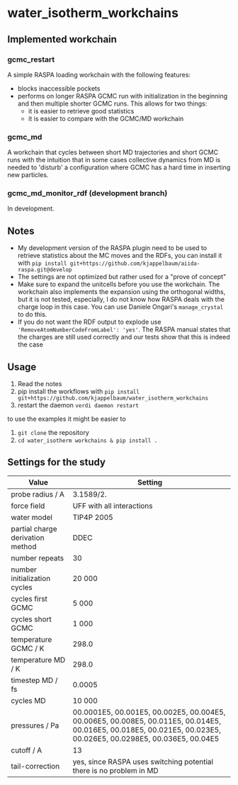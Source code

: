 # water_isotherm_workchains

## Implemented workchain
### gcmc_restart
A simple RASPA loading workchain with the following features:
* blocks inaccessible pockets 
* performs on longer RASPA GCMC run with initialization in the beginning and then multiple 
  shorter GCMC runs. This allows for two things:
  * it is easier to retrieve good statistics 
  * it is easier to compare with the GCMC/MD workchain
  
### gcmc_md 
A workchain that cycles between short MD trajectories and short GCMC runs with the intuition that in 
some cases collective dynamics from MD is needed to 'disturb' a configuration where GCMC has a hard
time in inserting new particles. 


### gcmc_md_monitor_rdf (development branch)
In development. 

## Notes
- My development version of the RASPA plugin need to be used to retrieve statistics about the MC moves 
  and the RDFs, you can install it with 
  `pip install git+https://github.com/kjappelbaum/aiida-raspa.git@develop`
- The settings are not optimized but rather used for a "prove of concept"
- Make sure to expand the unitcells before you use the workchain. The workchain also implements
  the expansion using the orthogonal widths, but it is not tested, especially, I do not know how RASPA
  deals with the charge loop in this case. You can use Daniele Ongari's `manage_crystal` to do this. 
- If you do not want the RDF output to explode use `'RemoveAtomNumberCodeFromLabel': 'yes'`. The RASPA
  manual states that the charges are still used correctly and our tests show that this is indeed the case

## Usage
1. Read the notes 
2. pip install the workflows with `pip install git+https://github.com/kjappelbaum/water_isotherm_workchains`   
3. restart the daemon `verdi daemon restart`

to use the examples it might be easier to 
1. `git clone` the repository
2. `cd water_isotherm workchains & pip install .`

## Settings for the study 


| Value                     | Setting                   |
| --------------------------| --------------------------|
| probe radius / A          | 3.1589/2.                 |
| force field               | UFF with all interactions |
| water model               | TIP4P 2005                | 
| partial charge derivation method | DDEC               | 
| number repeats            | 30                        | 
| number initialization cycles | 20 000                 | 
| cycles first GCMC         | 5 000                     |
| cycles short GCMC         | 1 000                     | 
| temperature GCMC / K      | 298.0                     | 
| temperature MD  / K       | 298.0                     | 
| timestep MD / fs          | 0.0005                    |
| cycles MD                 | 10 000                    |
| pressures /  Pa           | 00.0001E5, 00.001E5, 00.002E5, 00.004E5, 00.006E5, 00.008E5, 00.011E5, 00.014E5, 00.016E5, 00.018E5, 00.021E5, 00.023E5, 00.026E5, 00.0298E5, 00.036E5, 00.04E5|
| cutoff / A                | 13                        |
| tail-correction           | yes, since RASPA uses switching potential there is no problem in MD |
